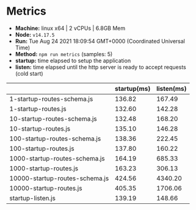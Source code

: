 # Metrics
* __Machine:__ linux x64 | 2 vCPUs | 6.8GB Mem
* __Node:__ `v14.17.5`
* __Run:__ Tue Aug 24 2021 18:09:54 GMT+0000 (Coordinated Universal Time)
* __Method:__ `npm run metrics` (samples: 5)
* __startup:__ time elapsed to setup the application
* __listen:__ time elapsed until the http server is ready to accept requests (cold start)

| | startup(ms) | listen(ms) |
|-| -       | -      |
| 1-startup-routes-schema.js | 136.82 | 167.49 |
| 1-startup-routes.js | 132.60 | 142.28 |
| 10-startup-routes-schema.js | 132.48 | 168.20 |
| 10-startup-routes.js | 135.10 | 146.28 |
| 100-startup-routes-schema.js | 138.36 | 222.45 |
| 100-startup-routes.js | 137.80 | 160.22 |
| 1000-startup-routes-schema.js | 164.19 | 685.33 |
| 1000-startup-routes.js | 163.23 | 306.13 |
| 10000-startup-routes-schema.js | 424.56 | 4340.20 |
| 10000-startup-routes.js | 405.35 | 1706.06 |
| startup-listen.js | 139.19 | 148.66 |
